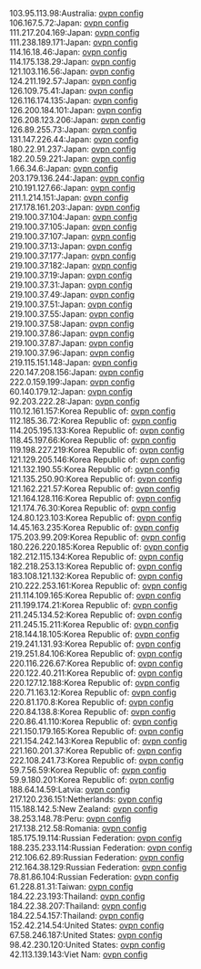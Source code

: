 103.95.113.98:Australia: [ovpn config](vpn/103_95_113_98.ovpn)  
106.167.5.72:Japan: [ovpn config](vpn/106_167_5_72.ovpn)  
111.217.204.169:Japan: [ovpn config](vpn/111_217_204_169.ovpn)  
111.238.189.171:Japan: [ovpn config](vpn/111_238_189_171.ovpn)  
114.16.18.46:Japan: [ovpn config](vpn/114_16_18_46.ovpn)  
114.175.138.29:Japan: [ovpn config](vpn/114_175_138_29.ovpn)  
121.103.116.56:Japan: [ovpn config](vpn/121_103_116_56.ovpn)  
124.211.192.57:Japan: [ovpn config](vpn/124_211_192_57.ovpn)  
126.109.75.41:Japan: [ovpn config](vpn/126_109_75_41.ovpn)  
126.116.174.135:Japan: [ovpn config](vpn/126_116_174_135.ovpn)  
126.200.184.101:Japan: [ovpn config](vpn/126_200_184_101.ovpn)  
126.208.123.206:Japan: [ovpn config](vpn/126_208_123_206.ovpn)  
126.89.255.73:Japan: [ovpn config](vpn/126_89_255_73.ovpn)  
131.147.226.44:Japan: [ovpn config](vpn/131_147_226_44.ovpn)  
180.22.91.237:Japan: [ovpn config](vpn/180_22_91_237.ovpn)  
182.20.59.221:Japan: [ovpn config](vpn/182_20_59_221.ovpn)  
1.66.34.6:Japan: [ovpn config](vpn/1_66_34_6.ovpn)  
203.179.136.244:Japan: [ovpn config](vpn/203_179_136_244.ovpn)  
210.191.127.66:Japan: [ovpn config](vpn/210_191_127_66.ovpn)  
211.1.214.151:Japan: [ovpn config](vpn/211_1_214_151.ovpn)  
217.178.161.203:Japan: [ovpn config](vpn/217_178_161_203.ovpn)  
219.100.37.104:Japan: [ovpn config](vpn/219_100_37_104.ovpn)  
219.100.37.105:Japan: [ovpn config](vpn/219_100_37_105.ovpn)  
219.100.37.107:Japan: [ovpn config](vpn/219_100_37_107.ovpn)  
219.100.37.13:Japan: [ovpn config](vpn/219_100_37_13.ovpn)  
219.100.37.177:Japan: [ovpn config](vpn/219_100_37_177.ovpn)  
219.100.37.182:Japan: [ovpn config](vpn/219_100_37_182.ovpn)  
219.100.37.19:Japan: [ovpn config](vpn/219_100_37_19.ovpn)  
219.100.37.31:Japan: [ovpn config](vpn/219_100_37_31.ovpn)  
219.100.37.49:Japan: [ovpn config](vpn/219_100_37_49.ovpn)  
219.100.37.51:Japan: [ovpn config](vpn/219_100_37_51.ovpn)  
219.100.37.55:Japan: [ovpn config](vpn/219_100_37_55.ovpn)  
219.100.37.58:Japan: [ovpn config](vpn/219_100_37_58.ovpn)  
219.100.37.86:Japan: [ovpn config](vpn/219_100_37_86.ovpn)  
219.100.37.87:Japan: [ovpn config](vpn/219_100_37_87.ovpn)  
219.100.37.96:Japan: [ovpn config](vpn/219_100_37_96.ovpn)  
219.115.151.148:Japan: [ovpn config](vpn/219_115_151_148.ovpn)  
220.147.208.156:Japan: [ovpn config](vpn/220_147_208_156.ovpn)  
222.0.159.199:Japan: [ovpn config](vpn/222_0_159_199.ovpn)  
60.140.179.12:Japan: [ovpn config](vpn/60_140_179_12.ovpn)  
92.203.222.28:Japan: [ovpn config](vpn/92_203_222_28.ovpn)  
110.12.161.157:Korea Republic of: [ovpn config](vpn/110_12_161_157.ovpn)  
112.185.36.72:Korea Republic of: [ovpn config](vpn/112_185_36_72.ovpn)  
114.205.195.133:Korea Republic of: [ovpn config](vpn/114_205_195_133.ovpn)  
118.45.197.66:Korea Republic of: [ovpn config](vpn/118_45_197_66.ovpn)  
119.198.227.219:Korea Republic of: [ovpn config](vpn/119_198_227_219.ovpn)  
121.129.205.146:Korea Republic of: [ovpn config](vpn/121_129_205_146.ovpn)  
121.132.190.55:Korea Republic of: [ovpn config](vpn/121_132_190_55.ovpn)  
121.135.250.90:Korea Republic of: [ovpn config](vpn/121_135_250_90.ovpn)  
121.162.221.57:Korea Republic of: [ovpn config](vpn/121_162_221_57.ovpn)  
121.164.128.116:Korea Republic of: [ovpn config](vpn/121_164_128_116.ovpn)  
121.174.76.30:Korea Republic of: [ovpn config](vpn/121_174_76_30.ovpn)  
124.80.123.103:Korea Republic of: [ovpn config](vpn/124_80_123_103.ovpn)  
14.45.163.235:Korea Republic of: [ovpn config](vpn/14_45_163_235.ovpn)  
175.203.99.209:Korea Republic of: [ovpn config](vpn/175_203_99_209.ovpn)  
180.226.220.185:Korea Republic of: [ovpn config](vpn/180_226_220_185.ovpn)  
182.212.115.134:Korea Republic of: [ovpn config](vpn/182_212_115_134.ovpn)  
182.218.253.13:Korea Republic of: [ovpn config](vpn/182_218_253_13.ovpn)  
183.108.121.132:Korea Republic of: [ovpn config](vpn/183_108_121_132.ovpn)  
210.222.253.161:Korea Republic of: [ovpn config](vpn/210_222_253_161.ovpn)  
211.114.109.165:Korea Republic of: [ovpn config](vpn/211_114_109_165.ovpn)  
211.199.174.21:Korea Republic of: [ovpn config](vpn/211_199_174_21.ovpn)  
211.245.134.52:Korea Republic of: [ovpn config](vpn/211_245_134_52.ovpn)  
211.245.15.211:Korea Republic of: [ovpn config](vpn/211_245_15_211.ovpn)  
218.144.18.105:Korea Republic of: [ovpn config](vpn/218_144_18_105.ovpn)  
219.241.131.93:Korea Republic of: [ovpn config](vpn/219_241_131_93.ovpn)  
219.251.84.106:Korea Republic of: [ovpn config](vpn/219_251_84_106.ovpn)  
220.116.226.67:Korea Republic of: [ovpn config](vpn/220_116_226_67.ovpn)  
220.122.40.211:Korea Republic of: [ovpn config](vpn/220_122_40_211.ovpn)  
220.127.12.188:Korea Republic of: [ovpn config](vpn/220_127_12_188.ovpn)  
220.71.163.12:Korea Republic of: [ovpn config](vpn/220_71_163_12.ovpn)  
220.81.170.8:Korea Republic of: [ovpn config](vpn/220_81_170_8.ovpn)  
220.84.138.8:Korea Republic of: [ovpn config](vpn/220_84_138_8.ovpn)  
220.86.41.110:Korea Republic of: [ovpn config](vpn/220_86_41_110.ovpn)  
221.150.179.165:Korea Republic of: [ovpn config](vpn/221_150_179_165.ovpn)  
221.154.242.143:Korea Republic of: [ovpn config](vpn/221_154_242_143.ovpn)  
221.160.201.37:Korea Republic of: [ovpn config](vpn/221_160_201_37.ovpn)  
222.108.241.73:Korea Republic of: [ovpn config](vpn/222_108_241_73.ovpn)  
59.7.56.59:Korea Republic of: [ovpn config](vpn/59_7_56_59.ovpn)  
59.9.180.201:Korea Republic of: [ovpn config](vpn/59_9_180_201.ovpn)  
188.64.14.59:Latvia: [ovpn config](vpn/188_64_14_59.ovpn)  
217.120.236.151:Netherlands: [ovpn config](vpn/217_120_236_151.ovpn)  
115.188.142.5:New Zealand: [ovpn config](vpn/115_188_142_5.ovpn)  
38.253.148.78:Peru: [ovpn config](vpn/38_253_148_78.ovpn)  
217.138.212.58:Romania: [ovpn config](vpn/217_138_212_58.ovpn)  
185.175.19.114:Russian Federation: [ovpn config](vpn/185_175_19_114.ovpn)  
188.235.233.114:Russian Federation: [ovpn config](vpn/188_235_233_114.ovpn)  
212.106.62.89:Russian Federation: [ovpn config](vpn/212_106_62_89.ovpn)  
212.164.38.129:Russian Federation: [ovpn config](vpn/212_164_38_129.ovpn)  
78.81.86.104:Russian Federation: [ovpn config](vpn/78_81_86_104.ovpn)  
61.228.81.31:Taiwan: [ovpn config](vpn/61_228_81_31.ovpn)  
184.22.23.193:Thailand: [ovpn config](vpn/184_22_23_193.ovpn)  
184.22.38.207:Thailand: [ovpn config](vpn/184_22_38_207.ovpn)  
184.22.54.157:Thailand: [ovpn config](vpn/184_22_54_157.ovpn)  
152.42.214.54:United States: [ovpn config](vpn/152_42_214_54.ovpn)  
67.58.246.187:United States: [ovpn config](vpn/67_58_246_187.ovpn)  
98.42.230.120:United States: [ovpn config](vpn/98_42_230_120.ovpn)  
42.113.139.143:Viet Nam: [ovpn config](vpn/42_113_139_143.ovpn)  
